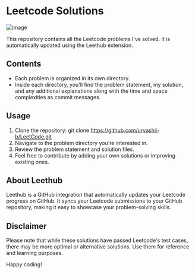 # Leetcode Solutions
![image](https://github.com/urvashii-b/LeetCode/assets/130129236/a36a4990-5d36-4145-b5eb-fb57b4e0c6ad)

This repository contains all the Leetcode problems I've solved. It is automatically updated using the Leethub extension.

## Contents

- Each problem is organized in its own directory.
- Inside each directory, you'll find the problem statement, my solution, and any additional explanations along with the time and space complexities as commit messages.

## Usage

1. Clone the repository:
   git clone https://github.com/urvashii-b/LeetCode.git
2. Navigate to the problem directory you're interested in.
3. Review the problem statement and solution files.
4. Feel free to contribute by adding your own solutions or improving existing ones.

## About Leethub

Leethub is a GitHub integration that automatically updates your Leetcode progress on GitHub. It syncs your Leetcode submissions to your GitHub repository, making it easy to showcase your problem-solving skills.

## Disclaimer

Please note that while these solutions have passed Leetcode's test cases, there may be more optimal or alternative solutions. Use them for reference and learning purposes.

Happy coding!
